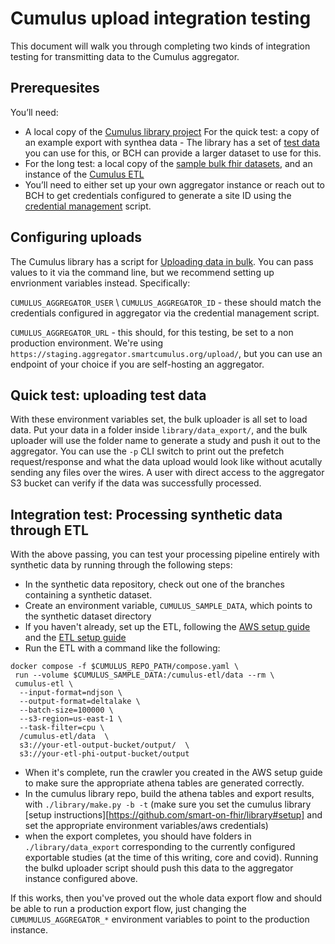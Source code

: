 # Cumulus upload integration testing

This document will walk you through completing two kinds of integration testing for transmitting data to the Cumulus aggregator.

## Prerequesites

You’ll need:

- A local copy of the [Cumulus library project](https://github.com/smart-on-fhir/library)
For the quick test: a copy of an example export with synthea data - The library has a set of [test data](https://github.com/smart-on-fhir/library/tree/main/tests/test_data) you can use for this, or BCH can provide a larger dataset to use for this.
- For the long test: a local copy of the [sample bulk fhir datasets](https://github.com/smart-on-fhir/sample-bulk-fhir-datasets), and an instance of the [Cumulus ETL](https://github.com/smart-on-fhir/cumulus-etl)
- You’ll need to either set up your own aggregator instance or reach out to BCH to get credentials configured to generate a site ID using the [credential management](https://github.com/smart-on-fhir/cumulus-aggregator/blob/main/scripts/credential_management.py) script.

## Configuring uploads

The Cumulus library has a script for [Uploading data in bulk](https://github.com/smart-on-fhir/library/blob/main/data_export/bulk_upload.py). You can pass values to it via the command line, but we recommend setting up envrionment variables instead. Specifically:

`CUMULUS_AGGREGATOR_USER` \ `CUMULUS_AGGREGATOR_ID` - these should match the credentials configured in aggregator via the credential management script.

`CUMULUS_AGGREGATOR_URL` - this should, for this testing, be set to a non production environment. We're using `https://staging.aggregator.smartcumulus.org/upload/`, but you can use an endpoint of your choice if you are self-hosting an aggregator.

## Quick test: uploading test data

With these environment variables set, the bulk uploader is all set to load data. Put your data in a folder inside `library/data_export/`, and the bulk uploader will use the folder name to generate a study and push it out to the aggregator. You can use the `-p` CLI switch to print out the prefetch request/response and what the data upload would look like without acutally sending any files over the wires. A user with direct access to the aggregator S3 bucket can verify if the data was successfully processed.

## Integration test: Processing synthetic data through ETL

With the above passing, you can test your processing pipeline entirely with synthetic data by running through the following steps:

- In the synthetic data repository, check out one of the branches containing a synthetic dataset.
- Create an environment variable, `CUMULUS_SAMPLE_DATA`, which points to the synthetic dataset directory
- If you haven't already, set up the ETL, following the [AWS setup guide](https://github.com/smart-on-fhir/cumulus-etl/blob/main/docs/howtos/set-up-aws.md) and the [ETL setup guide](https://github.com/smart-on-fhir/cumulus-etl/blob/main/docs/howtos/run-cumulus-etl.md)
- Run the ETL with a command like the following:
```
docker compose -f $CUMULUS_REPO_PATH/compose.yaml \
 run --volume $CUMULUS_SAMPLE_DATA:/cumulus-etl/data --rm \
 cumulus-etl \
  --input-format=ndjson \
  --output-format=deltalake \
  --batch-size=100000 \
  --s3-region=us-east-1 \
  --task-filter=cpu \
  /cumulus-etl/data  \
  s3://your-etl-output-bucket/output/  \
  s3://your-etl-phi-output-bucket/output
```
- When it's complete, run the crawler you created in the AWS setup guide to make sure the appropriate athena tables are generated correctly.
- In the cumulus library repo, build the athena tables and export results, with `./library/make.py -b -t` (make sure you set the cumulus library [setup instructions][https://github.com/smart-on-fhir/library#setup] and set the appropriate environment variables/aws credentials)
- when the export completes, you should have folders in `./library/data_export` corresponding to the currently configured exportable studies (at the time of this writing, core and covid). Running the bulkd uploader script should push this data to the aggregator instance configured above.

If this works, then you've proved out the whole data export flow and should be able to run a production export flow, just changing the `CUMUMULUS_AGGREGATOR_*` environment variables to point to the production instance.

